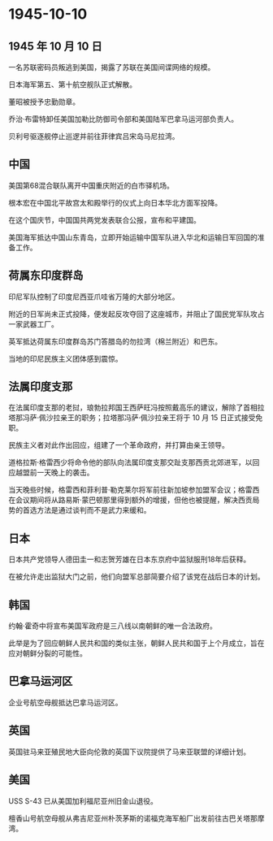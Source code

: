 # 1945-10-10

## 1945 年 10 月 10 日

一名苏联密码员叛逃到美国，揭露了苏联在美国间谍网络的规模。

日本海军第五、第十航空舰队正式解散。

董昭被授予忠勤勋章。

乔治·布雷特卸任美国加勒比防御司令部和美国陆军巴拿马运河部负责人。

贝利号驱逐舰停止巡逻并前往菲律宾吕宋岛马尼拉湾。

## 中国

美国第68混合联队离开中国重庆附近的白市驿机场。

根本宏在中国北平故宫太和殿举行的仪式上向日本华北方面军投降。

在这个国庆节，中国国共两党发表联合公报，宣布和平建国。

美国海军抵达中国山东青岛，立即开始运输中国军队进入华北和运输日军回国的准备工作。

## 荷属东印度群岛

印尼军队控制了印度尼西亚爪哇省万隆的大部分地区。

附近的日军尚未正式投降，便发起反攻夺回了这座城市，并阻止了国民党军队攻占一家武器工厂。

英军抵达荷属东印度群岛苏门答腊岛的勿拉湾（棉兰附近）和巴东。

当地的印尼民族主义团体感到震惊。

## 法属印度支那

在法属印度支那的老挝，琅勃拉邦国王西萨旺冯按照戴高乐的建议，解除了首相拉塔那冯萨·佩沙拉亲王的职务；拉塔那冯萨·佩沙拉亲王将于
10 月 15 日正式接受免职。

民族主义者对此作出回应，组建了一个革命政府，并打算由亲王领导。

道格拉斯·格雷西少将命令他的部队向法属印度支那交趾支那西贡北郊进军，以回应越盟前一天晚上的袭击。

当天晚些时候，格雷西和菲利普·勒克莱尔将军前往新加坡参加盟军会议；格雷西在会议期间将从路易斯·蒙巴顿那里得到额外的增援，但他也被提醒，解决西贡局势的首选方法是通过谈判而不是武力来缓和。

## 日本

日本共产党领导人德田圭一和志贺芳雄在日本东京府中监狱服刑18年后获释。

在被允许走出监狱大门之前，他们向盟军总部简要介绍了该党在战后日本的计划。

## 韩国

约翰·霍奇中将宣布美国军政府是三八线以南朝鲜的唯一合法政府。

此举是为了回应朝鲜人民共和国的类似主张，朝鲜人民共和国于上个月成立，旨在应对朝鲜分裂的可能性。

## 巴拿马运河区

企业号航空母舰抵达巴拿马运河区。

## 英国

英国驻马来亚殖民地大臣向伦敦的英国下议院提供了马来亚联盟的详细计划。

## 美国

USS S-43 已从美国加利福尼亚州旧金山退役。

檀香山号航空母舰从弗吉尼亚州朴茨茅斯的诺福克海军船厂出发前往古巴关塔那摩湾。

